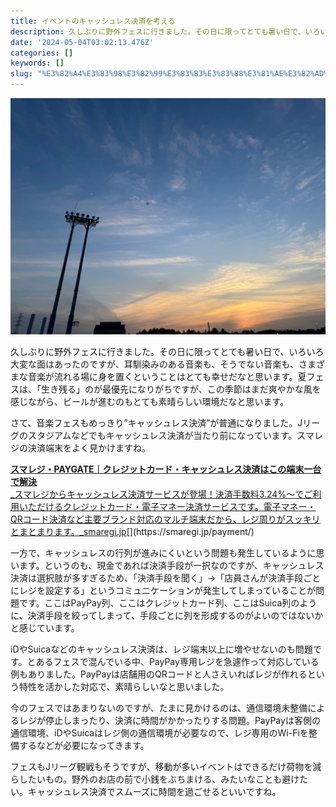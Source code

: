 ```yaml
---
title: イベントのキャッシュレス決済を考える
description: 久しぶりに野外フェスに行きました。その日に限ってとても暑い日で、いろいろ大変な面はあったのですが、耳馴染みのある音楽も、そうでない音楽も、さまざまな音楽が流れる場に身を置くということはとても幸せだなと思います。夏フェスは、「生き残る」のが最優先になりがちですが、この季節はまだ爽や
date: '2024-05-04T03:02:13.476Z'
categories: []
keywords: []
slug: "%E3%82%A4%E3%83%98%E3%82%99%E3%83%B3%E3%83%88%E3%81%AE%E3%82%AD%E3%83%A3%E3%83%83%E3%82%B7%E3%83%A5%E3%83%AC%E3%82%B9%E6%B1%BA%E6%B8%88%E3%82%92%E8..."
---
```

![](1__f5I39MkQtdTd2__FFjVNhjg.jpeg)

久しぶりに野外フェスに行きました。その日に限ってとても暑い日で、いろいろ大変な面はあったのですが、耳馴染みのある音楽も、そうでない音楽も、さまざまな音楽が流れる場に身を置くということはとても幸せだなと思います。夏フェスは、「生き残る」のが最優先になりがちですが、この季節はまだ爽やかな風を感じながら、ビールが進むのもとても素晴らしい環境だなと思います。

さて、音楽フェスもめっきり”キャッシュレス決済”が普通になりました。Jリーグのスタジアムなどでもキャッシュレス決済が当たり前になっています。スマレジの決済端末をよく見かけますね。

[**スマレジ・PAYGATE｜クレジットカード・キャッシュレス決済はこの端末一台で解決**  
_スマレジからキャッシュレス決済サービスが登場！決済手数料3.24%〜でご利用いただけるクレジットカード・電子マネー決済サービスです。電子マネー・QRコード決済など主要ブランド対応のマルチ端末だから、レジ周りがスッキリとまとまります。_smaregi.jp](https://smaregi.jp/payment/ "https://smaregi.jp/payment/")[](https://smaregi.jp/payment/)

一方で、キャッシュレスの行列が進みにくいという問題も発生しているように思います。というのも、現金であれば決済手段が一択なのですが、キャッシュレス決済は選択肢が多すぎるため、「決済手段を聞く」→「店員さんが決済手段ごとにレジを設定する」というコミュニケーションが発生してしまっていることが問題です。ここはPayPay列、ここはクレジットカード列、ここはSuica列のように、決済手段を絞ってしまって、手段ごとに列を形成するのがよいのではないかと感じています。

iDやSuicaなどのキャッシュレス決済は、レジ端末以上に増やせないのも問題です。とあるフェスで混んでいる中、PayPay専用レジを急遽作って対応している例もありました。PayPayは店舗用のQRコードと人さえいればレジが作れるという特性を活かした対応で、素晴らしいなと思いました。

今のフェスではあまりないのですが、たまに見かけるのは、通信環境未整備によるレジが停止しまったり、決済に時間がかかったりする問題。PayPayは客側の通信環境、iDやSuicaはレジ側の通信環境が必要なので、レジ専用のWi-Fiを整備するなどが必要になってきます。

フェスもJリーグ観戦もそうですが、移動が多いイベントはできるだけ荷物を減らしたいもの。野外のお店の前で小銭をぶちまける、みたいなことも避けたい。キャッシュレス決済でスムーズに時間を過ごせるといいですね。